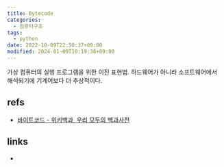 ```yaml
---
title: Bytecode
categories:
  - 컴퓨터구조
tags:
  - python
date: 2022-10-09T22:50:37+09:00
modified: 2024-01-09T10:19:38+09:00
---
```

가상 컴퓨터의 실행 프로그램을 위한 이진 표현법. 하드웨어가 아니라 소프트웨어에서 해석되기에 기계어보다 더 추상적이다.


## refs
- [바이트코드 - 위키백과, 우리 모두의 백과사전](https://ko.wikipedia.org/wiki/%EB%B0%94%EC%9D%B4%ED%8A%B8%EC%BD%94%EB%93%9C)


## links
- 
